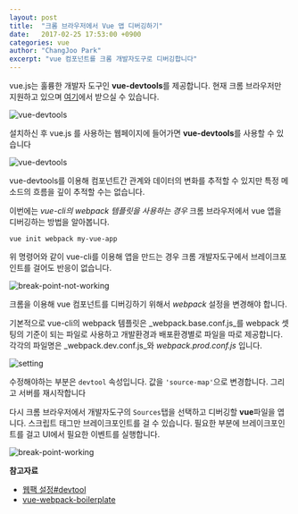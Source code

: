 ```yaml
---
layout: post
title:  "크롬 브라우저에서 Vue 앱 디버깅하기"
date:   2017-02-25 17:53:00 +0900
categories: vue
author: "ChangJoo Park"
excerpt: "vue 컴포넌트를 크롬 개발자도구로 디버깅합니다"
---
```



vue.js는 훌륭한 개발자 도구인 **vue-devtools**를 제공합니다. 현재 크롬 브라우저만 지원하고 있으며 [여기](https://chrome.google.com/webstore/detail/vuejs-devtools/nhdogjmejiglipccpnnnanhbledajbpd)에서 받으실 수 있습니다.

![vue-devtools](https://raw.githubusercontent.com/vuejs/vue-devtools/master/media/demo.gif)



설치하신 후 vue.js 를 사용하는 웹페이지에 들어가면 **vue-devtools**를 사용할 수 있습니다

![vue-devtools](http://i.imgur.com/KWxhmSK.png)

vue-devtools를 이용해 컴포넌트간 관계와 데이터의 변화를 추적할 수 있지만 특정 메소드의 흐름을 깊이 추적할 수는 없습니다.

이번에는  _vue-cli의 webpack 템플릿을 사용하는 경우_  크롬 브라우저에서 vue 앱을 디버깅하는 방법을 알아봅니다.



```
vue init webpack my-vue-app
```

위 명령어와 같이 vue-cli를 이용해 앱을 만드는 경우 크롬 개발자도구에서 브레이크포인트를 걸어도 반응이 없습니다.



![break-point-not-working](http://i.imgur.com/AGnJl7P.png)



크롬을 이용해 vue 컴포넌트를 디버깅하기 위해서 _webpack_ 설정을 변경해야 합니다.

기본적으로 vue-cli의 webpack 템플릿은 _webpack.base.conf.js_를 webpack 셋팅의 기준이 되는 파일로 사용하고 개발환경과 배포환경별로 파일을 따로 제공합니다. 각각의 파일명은 _webpack.dev.conf.js_와  _webpack.prod.conf.js_ 입니다.

![setting](http://i.imgur.com/QhfZKVq.png)

수정해야하는 부분은 `devtool` 속성입니다. 값을 `'source-map'`으로 변경합니다. 그리고 서버를 재시작합니다

다시 크롬 브라우저에서 개발자도구의 `Sources`탭을 선택하고 디버깅할 **vue**파일을 엽니다. 스크립트 태그만 브레이크포인트를 걸 수 있습니다. 필요한 부분에 브레이크포인트를 걸고 UI에서 필요한 이벤트를 실행합니다.

![break-point-working](http://i.imgur.com/e5QriGU.png)

**참고자료**

- [웹팩 설정#devtool](https://webpack.github.io/docs/configuration.html#devtool)
- [vue-webpack-boilerplate](https://github.com/vuejs-templates/webpack)
